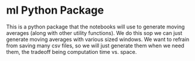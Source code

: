 # ml Python Package
This is a python package that the notebooks will use to generate moving averages (along with other utility functions). We do this sop we can just generate moving averages with various sized windows. We want to refrain from saving many csv files, so we will just generate them when we need them, the tradeoff being computation time vs. space.
